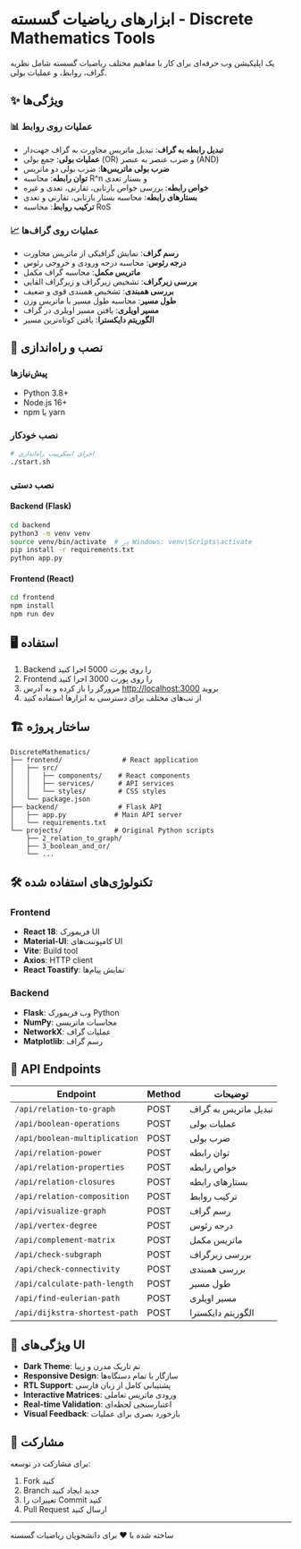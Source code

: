 # ابزارهای ریاضیات گسسته - Discrete Mathematics Tools

یک اپلیکیشن وب حرفه‌ای برای کار با مفاهیم مختلف ریاضیات گسسته شامل نظریه گراف، روابط، و عملیات بولی.

## ✨ ویژگی‌ها

### 📊 عملیات روی روابط

- **تبدیل رابطه به گراف**: تبدیل ماتریس مجاورت به گراف جهت‌دار
- **عملیات بولی**: جمع بولی (OR) و ضرب عنصر به عنصر (AND)
- **ضرب بولی ماتریس‌ها**: ضرب بولی دو ماتریس
- **توان رابطه**: محاسبه R^n و بستار تعدی
- **خواص رابطه**: بررسی خواص بازتابی، تقارنی، تعدی و غیره
- **بستارهای رابطه**: محاسبه بستار بازتابی، تقارنی و تعدی
- **ترکیب روابط**: محاسبه RoS

### 📈 عملیات روی گراف‌ها

- **رسم گراف**: نمایش گرافیکی از ماتریس مجاورت
- **درجه رئوس**: محاسبه درجه ورودی و خروجی رئوس
- **ماتریس مکمل**: محاسبه گراف مکمل
- **بررسی زیرگراف**: تشخیص زیرگراف و زیرگراف القایی
- **بررسی همبندی**: تشخیص همبندی قوی و ضعیف
- **طول مسیر**: محاسبه طول مسیر با ماتریس وزن
- **مسیر اویلری**: یافتن مسیر اویلری در گراف
- **الگوریتم دایکسترا**: یافتن کوتاه‌ترین مسیر

## 🚀 نصب و راه‌اندازی

### پیش‌نیازها

- Python 3.8+
- Node.js 16+
- npm یا yarn

### نصب خودکار

```bash
# اجرای اسکریپت راه‌اندازی
./start.sh
```

### نصب دستی

#### Backend (Flask)

```bash
cd backend
python3 -m venv venv
source venv/bin/activate  # در Windows: venv\Scripts\activate
pip install -r requirements.txt
python app.py
```

#### Frontend (React)

```bash
cd frontend
npm install
npm run dev
```

## 🖥️ استفاده

1. Backend را روی پورت 5000 اجرا کنید
2. Frontend را روی پورت 3000 اجرا کنید
3. مرورگر را باز کرده و به آدرس <http://localhost:3000> بروید
4. از تب‌های مختلف برای دسترسی به ابزارها استفاده کنید

## 🏗️ ساختار پروژه

```tree
DiscreteMathematics/
├── frontend/               # React application
│   ├── src/
│   │   ├── components/    # React components
│   │   ├── services/      # API services
│   │   └── styles/        # CSS styles
│   └── package.json
├── backend/               # Flask API
│   ├── app.py            # Main API server
│   └── requirements.txt
└── projects/             # Original Python scripts
    ├── 2_relation_to_graph/
    ├── 3_boolean_and_or/
    └── ...
```

## 🛠️ تکنولوژی‌های استفاده شده

### Frontend

- **React 18**: فریمورک UI
- **Material-UI**: کامپوننت‌های UI
- **Vite**: Build tool
- **Axios**: HTTP client
- **React Toastify**: نمایش پیام‌ها

### Backend

- **Flask**: وب فریمورک Python
- **NumPy**: محاسبات ماتریسی
- **NetworkX**: عملیات گراف
- **Matplotlib**: رسم گراف

## 📝 API Endpoints

| Endpoint | Method | توضیحات |
|----------|--------|---------|
| `/api/relation-to-graph` | POST | تبدیل ماتریس به گراف |
| `/api/boolean-operations` | POST | عملیات بولی |
| `/api/boolean-multiplication` | POST | ضرب بولی |
| `/api/relation-power` | POST | توان رابطه |
| `/api/relation-properties` | POST | خواص رابطه |
| `/api/relation-closures` | POST | بستارهای رابطه |
| `/api/relation-composition` | POST | ترکیب روابط |
| `/api/visualize-graph` | POST | رسم گراف |
| `/api/vertex-degree` | POST | درجه رئوس |
| `/api/complement-matrix` | POST | ماتریس مکمل |
| `/api/check-subgraph` | POST | بررسی زیرگراف |
| `/api/check-connectivity` | POST | بررسی همبندی |
| `/api/calculate-path-length` | POST | طول مسیر |
| `/api/find-eulerian-path` | POST | مسیر اویلری |
| `/api/dijkstra-shortest-path` | POST | الگوریتم دایکسترا |

## 🎨 ویژگی‌های UI

- **Dark Theme**: تم تاریک مدرن و زیبا
- **Responsive Design**: سازگار با تمام دستگاه‌ها
- **RTL Support**: پشتیبانی کامل از زبان فارسی
- **Interactive Matrices**: ورودی ماتریس تعاملی
- **Real-time Validation**: اعتبارسنجی لحظه‌ای
- **Visual Feedback**: بازخورد بصری برای عملیات

## 🤝 مشارکت

برای مشارکت در توسعه:

1. Fork کنید
2. Branch جدید ایجاد کنید
3. تغییرات را Commit کنید
4. Pull Request ارسال کنید

---

ساخته شده با ❤️ برای دانشجویان ریاضیات گسسته
